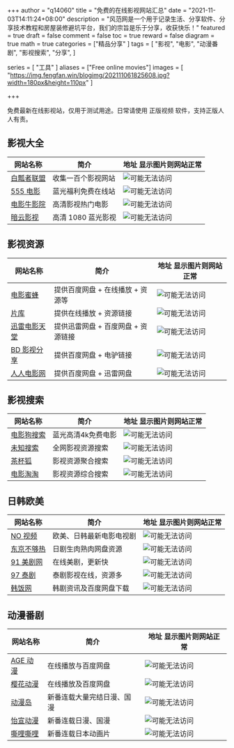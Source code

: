 
+++
author = "q14060"
title = "免费的在线影视网站汇总"
date = "2021-11-03T14:11:24+08:00"
description = "风范网是一个用于记录生活、分享软件、分享技术教程和房屋装修避坑平台，我们的宗旨是乐于分享，收获快乐！"
featured = true
draft = false
comment = false
 toc = true
reward = false
diagram = true
math = true
categories = ["精品分享"
]
tags = [
  "影视",
  "电影",
  "动漫番剧",
"影视搜索",
"分享",
]

series = [
  "工具"
]
aliases = ["Free online movies"]
images = [
  "https://img.fengfan.win/blogimg/202111061825608.jpg?width=180px&height=110px"
]

+++
 



免费最新在线影视站，仅用于测试用途。日常请使用 正版视频 软件，支持正版人人有责。  

## 影视大全 ##

| 网站名称       | 简介        | 地址   显示图片则网站正常 |
| ------------- | -------------            | ------------- |
| [白瓢者联盟](https://www.bpzhe.com/) | 收集一百个影视网站  |![可能无法访问](https://www.bpzhe.com/static/img/logo-1.png?height=30px)|
| [555 电影](https://555dy1.com/)      | 蓝光福利免费在线站  |![可能无法访问](https://555dy1.com/template/mytheme/statics/icon/icon6.png?height=30px)|
|[电影牛影院](https://www.dianyingn.com/)	 |高清影视热门电影|![可能无法访问](https://www.dianyingn.com/upload/site/20210904-1/82fb3f5288bab2a8d9fb42139d57652a.png?height=30px)|
|[暗云影视](https://www.anyuntv.com/) |高清 1080 蓝光影视 |![可能无法访问](https://www.anyuntv.com/template/kuhei3/statics/img/logo_f.png?height=30px)|




## 影视资源 ##

| 网站名称       | 简介        | 地址   显示图片则网站正常 |
| ------------- | -------------            | ------------- |
|[电影蜜蜂](https://www.idybee.com/)	|提供百度网盘 + 在线播放 + 资源等|![可能无法访问](https://www.idybee.com/wp-content/uploads/2019/01/121.png?height=30px)|
|[片库](https://www.pianku.one/)	|提供在线播放 + 资源链接|![可能无法访问](https://www.pianku.one/logo.svg?height=30px)|
|[迅雷电影天堂](https://xunlei8.cc/)	|提供迅雷网盘 + 百度网盘 + 资源链接|![可能无法访问](https://xunlei8.cc/static/img/homesearch_bg.jpg?height=30px)|
|[BD 影视分享](https://www.bd2020.com/)	|提供百度网盘 + 电驴链接|![可能无法访问](https://www.bd2020.com/r/cms/www/bdfilm_v3/img/logo_s.png?height=30px)|
|[人人电影网](https://www.rrdyw.cc/)	|提供百度网盘 + 迅雷网盘|![可能无法访问](https://www.rrdyw.cc/static/picture/logo.png?height=30px)|

## 影视搜索 ##

| 网站名称       | 简介        | 地址   显示图片则网站正常 |
| ------------- | -------------            | ------------- |
|[电影狗搜索](https://www.dianyinggou.com/) |	蓝光高清4k免费电影|![可能无法访问](https://www.dianyinggou.com/View/images/logo.png?height=30px)|
| [未知搜索](https://xsear.ch/)	| 全网影视资源搜索| ![可能无法访问](https://img.fengfan.win/blogimg/202111040035690.jpg?height=30px)| 
| [茶杯狐](https://www.cupfox.com/)	| 影视资源聚合搜索| ![可能无法访问](https://img.fengfan.win/blogimg/202111040035690.jpg?height=30px)|
| [电影淘淘](https://www.dianyingtaotao.com/)	| 影视资源综合搜索|![可能无法访问](https://www.dianyingtaotao.com/static/search/images/logo.png?height=30px)| 

## 日韩欧美 ##
| 网站名称       | 简介        | 地址   显示图片则网站正常 |
| ------------- | -------------            | ------------- |
|[ NO 视频](https://www.novipnoad.com/)	| 欧美、日韩最新电影电视剧| ![可能无法访问](https://www.novipnoad.com/logo.png?height=30px)| 
| [东京不够热](https://www.tokyonothot.com/)	| 日剧生肉熟肉网盘资源| ![可能无法访问](https://www.tokyonothot.com/wp-content/themes/tokyonothot/images/logo.jpg?height=30px)| 
| [91 美剧网](https://91mjw.com/)	| 在线美剧，更新快| ![可能无法访问](https://91mjw.com/images/logo.jpg?height=30px)| 
|[ 97 泰剧](https://www.taijuwang.com/)	| 泰剧影视在线，资源多| ![可能无法访问](https://www.taijuwang.com/template/alifun/images/logo-v1.png?height=30px)|  
| [韩饭网](https://www.hanfan.cc/)	| 韩剧资讯及百度网盘下载|![可能无法访问](https://www.hanfan.cc/img/logo.svg?height=30px)|  

## 动漫番剧 ##

| 网站名称       | 简介        | 地址   显示图片则网站正常 |
| ------------- | -------------            | ------------- |
 | [AGE 动漫](https://www.agefans.live) | 	在线播放与百度网盘 | ![可能无法访问](https://cdn.radius-america.com/age/static/img/logo.png?height=30px)|
 | [樱花动漫](https://yhdm.nl/)	 | 在线播放及百度网盘 |  ![可能无法访问](https://yhdm.nl/static/img/logo-fs8.png?height=30px)|
 | [动漫岛](http://www.dm55.cc/)	 | 新番连载大量完结日漫、国漫 |  ![可能无法访问](http://www.88dmw.com/template/dmd8pc/images/logo.png?height=30px)|
 | [怡宣动漫](http://www.yxdm.li/)	 | 新番连载日漫、国漫 |  ![可能无法访问](http://www.yxdm.li/pic/logo-kanokano.png?height=30px)|
 | [嘶哩嘶哩](http://www.silisili.in/)	 | 新番连载日本动画片 | ![可能无法访问](http://www.silisili.in/images/f_logo.png?height=30px)|

